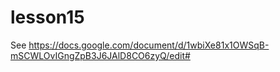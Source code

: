 # lesson15

See https://docs.google.com/document/d/1wbiXe81x1OWSqB-mSCWLOvIGngZpB3J6JAlD8CO6zyQ/edit#
